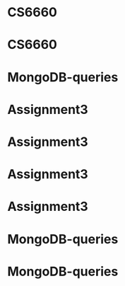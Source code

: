 # CS6660
# CS6660
# MongoDB-queries
# Assignment3
# Assignment3
# Assignment3
# Assignment3
# MongoDB-queries
# MongoDB-queries
